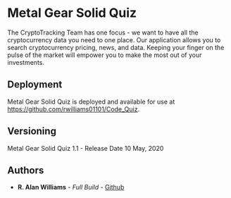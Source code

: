 # Metal Gear Solid Quiz

The CryptoTracking Team has one focus - we want to have all the cryptocurrency data you need to one place. Our application allows you to search cryptocurrency pricing, news, and data. Keeping your finger on the pulse of the market will empower you to make the most out of your investments.

## Deployment

Metal Gear Solid Quiz is deployed and available for use at https://github.com/rwilliams01101/Code_Quiz.

## Versioning

Metal Gear Solid Quiz 1.1 - Release Date 10 May, 2020

## Authors

* **R. Alan Williams** - *Full Build* - [Github](https://github.com/rwilliams01101)
